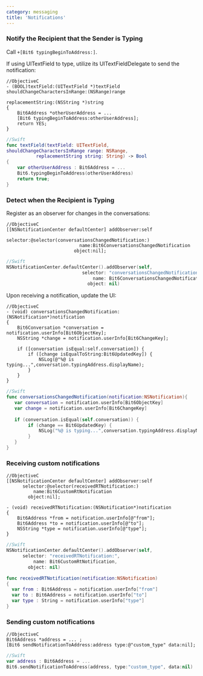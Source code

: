```yaml
---
category: messaging
title: 'Notifications'
---
```


### Notify the Recipient that the Sender is Typing

Call `+[Bit6 typingBeginToAddress:]`. 

If using UITextField to type, utilize its UITextFieldDelegate to send the notification:

```objc
//ObjectiveC
- (BOOL)textField:(UITextField *)textField shouldChangeCharactersInRange:(NSRange)range 
                                                       replacementString:(NSString *)string
{
	Bit6Address *otherUserAddress = ...
    [Bit6 typingBeginToAddress:otherUserAddress];
    return YES;
}
```
```swift
//Swift
func textField(textField: UITextField, 
shouldChangeCharactersInRange range: NSRange, 
           replacementString string: String) -> Bool
{
	var otherUserAddress : Bit6Address = ...
    Bit6.typingBeginToAddress(otherUserAddress)
    return true;
}
```


### Detect when the Recipient is Typing

Register as an observer for changes in the conversations:

```objc
//ObjectiveC
[[NSNotificationCenter defaultCenter] addObserver:self 
                       selector:@selector(conversationsChangedNotification:)
                           name:Bit6ConversationsChangedNotification
                         object:nil];
```
```swift
//Swift
NSNotificationCenter.defaultCenter().addObserver(self,
							selector: "conversationsChangedNotification:", 
                                name: Bit6ConversationsChangedNotification, 
                              object: nil)
```

Upon receiving a notification, update the UI:

```objc
//ObjectiveC
- (void) conversationsChangedNotification:(NSNotification*)notification
{
	Bit6Conversation *conversation = notification.userInfo[Bit6ObjectKey];
    NSString *change = notification.userInfo[Bit6ChangeKey];
    
    if ([conversation isEqual:self.conversation]) {
    	if ([change isEqualToString:Bit6UpdatedKey]) {
    		NSLog(@"%@ is typing...",conversation.typingAddress.displayName);
    	}
    }
}
```
```swift
//Swift
func conversationsChangedNotification(notification:NSNotification){
   var conversation = notification.userInfo[Bit6ObjectKey]
   var change = notification.userInfo[Bit6ChangeKey]
   
   if (conversation.isEqual(self.conversation)) {
   		if (change == Bit6UpdatedKey) {
   			NSLog("%@ is typing...",conversation.typingAddress.displayName)
   		}
   }
}
```


### Receiving custom notifications

```objc
//ObjectiveC
[[NSNotificationCenter defaultCenter] addObserver:self
      selector:@selector(receivedRTNotification:) 
          name:Bit6CustomRtNotification
        object:nil];

- (void) receivedRTNotification:(NSNotification*)notification
{
    Bit6Address *from = notification.userInfo[@"from"];
    Bit6Address *to = notification.userInfo[@"to"];
    NSString *type = notification.userInfo[@"type"];
}
```
```swift
//Swift
NSNotificationCenter.defaultCenter().addObserver(self, 
      selector: "receivedRTNotification:", 
          name: Bit6CustomRtNotification, 
        object: nil)

func receivedRTNotification(notification:NSNotification)
{
  var from : Bit6Address = notification.userInfo["from"]
  var to : Bit6Address = notification.userInfo["to"]
  var type : String = notification.userInfo["type"]
}
```

### Sending custom notifications

```objc
//ObjectiveC
Bit6Address *address = ... ;
[Bit6 sendNotificationToAddress:address type:@"custom_type" data:nil];
```

```swift
//Swift
var address : Bit6Address = ...
Bit6.sendNotificationToAddress(address, type:"custom_type", data:nil)
```
